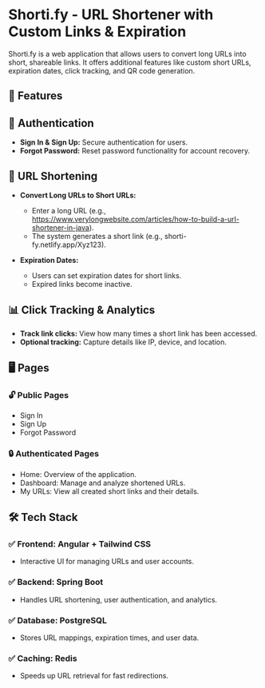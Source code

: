 # Shorti.fy - URL Shortener with Custom Links & Expiration

Shorti.fy is a web application that allows users to convert long URLs into short, shareable links. It offers additional features like custom short URLs, expiration dates, click tracking, and QR code generation.


## 🚀 Features
## 🔑 Authentication
- **Sign In & Sign Up:** Secure authentication for users.
- **Forgot Password:** Reset password functionality for account recovery.


## 🔗 URL Shortening
- **Convert Long URLs to Short URLs:**
  - Enter a long URL (e.g., https://www.verylongwebsite.com/articles/how-to-build-a-url-shortener-in-java).
  - The system generates a short link (e.g., shorti-fy.netlify.app/Xyz123).
  
- **Expiration Dates:**
  - Users can set expiration dates for short links.
  - Expired links become inactive.


## 📊 Click Tracking & Analytics
- **Track link clicks:** View how many times a short link has been accessed.
- **Optional tracking:** Capture details like IP, device, and location.

## 🖥️ Pages
### 🔓 Public Pages
- Sign In
- Sign Up
- Forgot Password
### 🔒 Authenticated Pages
- Home: Overview of the application.
- Dashboard: Manage and analyze shortened URLs.
- My URLs: View all created short links and their details.


## 🛠 Tech Stack
### ✅ Frontend: Angular + Tailwind CSS

- Interactive UI for managing URLs and user accounts.


### ✅ Backend: Spring Boot

- Handles URL shortening, user authentication, and analytics.


### ✅ Database: PostgreSQL

- Stores URL mappings, expiration times, and user data.


### ✅ Caching: Redis

- Speeds up URL retrieval for fast redirections.